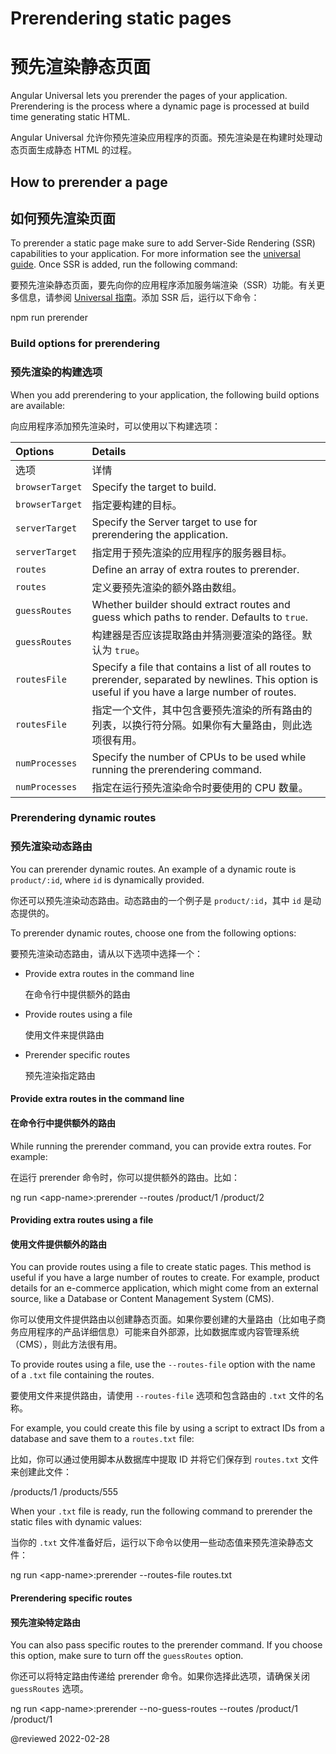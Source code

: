 # Prerendering static pages

# 预先渲染静态页面

Angular Universal lets you prerender the pages of your application.
Prerendering is the process where a dynamic page is processed at build time generating static HTML.

Angular Universal 允许你预先渲染应用程序的页面。预先渲染是在构建时处理动态页面生成静态 HTML 的过程。

## How to prerender a page

## 如何预先渲染页面

To prerender a static page make sure to add Server-Side Rendering \(SSR\) capabilities to your application.
For more information see the [universal guide](guide/universal).
Once SSR is added, run the following command:

要预先渲染静态页面，要先向你的应用程序添加服务端渲染（SSR）功能。有关更多信息，请参阅 [Universal 指南](guide/universal)。添加 SSR 后，运行以下命令：

<code-example format="shell" language="shell">

npm run prerender

</code-example>

### Build options for prerendering

### 预先渲染的构建选项

When you add prerendering to your application, the following build options are available:

向应用程序添加预先渲染时，可以使用以下构建选项：

| Options         | Details                                                                                                                                            |
| :-------------- | :------------------------------------------------------------------------------------------------------------------------------------------------- |
| 选项            | 详情                                                                                                                                               |
| `browserTarget` | Specify the target to build.                                                                                                                       |
| `browserTarget` | 指定要构建的目标。                                                                                                                                 |
| `serverTarget`  | Specify the Server target to use for prerendering the application.                                                                                 |
| `serverTarget`  | 指定用于预先渲染的应用程序的服务器目标。                                                                                                           |
| `routes`        | Define an array of extra routes to prerender.                                                                                                      |
| `routes`        | 定义要预先渲染的额外路由数组。                                                                                                                     |
| `guessRoutes`   | Whether builder should extract routes and guess which paths to render. Defaults to `true`.                                                         |
| `guessRoutes`   | 构建器是否应该提取路由并猜测要渲染的路径。默认为 `true`。                                                                                          |
| `routesFile`    | Specify a file that contains a list of all routes to prerender, separated by newlines. This option is useful if you have a large number of routes. |
| `routesFile`    | 指定一个文件，其中包含要预先渲染的所有路由的列表，以换行符分隔。如果你有大量路由，则此选项很有用。                                                 |
| `numProcesses`  | Specify the number of CPUs to be used while running the prerendering command.                                                                      |
| `numProcesses`  | 指定在运行预先渲染命令时要使用的 CPU 数量。                                                                                                        |

### Prerendering dynamic routes

### 预先渲染动态路由

You can prerender dynamic routes.
An example of a dynamic route is `product/:id`, where `id` is dynamically provided.

你还可以预先渲染动态路由。动态路由的一个例子是 `product/:id`，其中 `id` 是动态提供的。

To prerender dynamic routes, choose one from the following options:

要预先渲染动态路由，请从以下选项中选择一个：

* Provide extra routes in the command line

  在命令行中提供额外的路由

* Provide routes using a file

  使用文件来提供路由

* Prerender specific routes

  预先渲染指定路由

#### Provide extra routes in the command line

#### 在命令行中提供额外的路由

While running the prerender command, you can provide extra routes.
For example:

在运行 prerender 命令时，你可以提供额外的路由。比如：

<code-example format="shell" language="shell">

ng run &lt;app-name&gt;:prerender --routes /product/1 /product/2

</code-example>

#### Providing extra routes using a file

#### 使用文件提供额外的路由

You can provide routes using a file to create static pages.
This method is useful if you have a large number of routes to create. For example, product details for an e-commerce application, which might come from an external source, like a Database or Content Management System \(CMS\).

你可以使用文件提供路由以创建静态页面。如果你要创建的大量路由（比如电子商务应用程序的产品详细信息）可能来自外部源，比如数据库或内容管理系统（CMS），则此方法很有用。

To provide routes using a file, use the `--routes-file` option with the name of a `.txt` file containing the routes.

要使用文件来提供路由，请使用 `--routes-file` 选项和包含路由的 `.txt` 文件的名称。

For example, you could create this file by using a script to extract IDs from a database and save them to a `routes.txt` file:

比如，你可以通过使用脚本从数据库中提取 ID 并将它们保存到 `routes.txt` 文件来创建此文件：

<code-example language="none" header="routes.txt">

/products/1
/products/555

</code-example>

When your `.txt` file is ready, run the following command to prerender the static files with dynamic values:

当你的 `.txt` 文件准备好后，运行以下命令以使用一些动态值来预先渲染静态文件：

<code-example format="shell" language="shell">

ng run &lt;app-name&gt;:prerender --routes-file routes.txt

</code-example>

#### Prerendering specific routes

#### 预先渲染特定路由

You can also pass specific routes to the prerender command.
If you choose this option, make sure to turn off the `guessRoutes` option.

你还可以将特定路由传递给 prerender 命令。如果你选择此选项，请确保关闭 `guessRoutes` 选项。

<code-example format="shell" language="shell">

ng run &lt;app-name&gt;:prerender --no-guess-routes --routes /product/1 /product/1

</code-example>

<!-- links -->

<!-- external links -->

<!-- end links -->

@reviewed 2022-02-28
